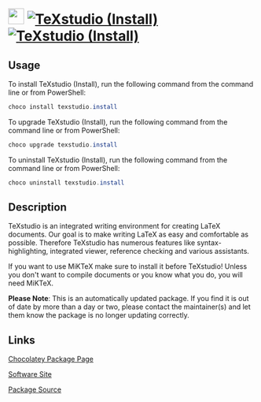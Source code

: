 ﻿# <img src="https://cdn.jsdelivr.net/gh/mkevenaar/chocolatey-packages@40810f199752424b7b3e7b70bf9a8a2a2d426518/icons/texstudio.png" width="32" height="32"/> [![TeXstudio (Install)](https://img.shields.io/chocolatey/v/texstudio.install.svg?label=TeXstudio+(Install))](https://community.chocolatey.org/packages/texstudio.install) [![TeXstudio (Install)](https://img.shields.io/chocolatey/dt/texstudio.install.svg)](https://community.chocolatey.org/packages/texstudio.install)

## Usage

To install TeXstudio (Install), run the following command from the command line or from PowerShell:

```powershell
choco install texstudio.install
```

To upgrade TeXstudio (Install), run the following command from the command line or from PowerShell:

```powershell
choco upgrade texstudio.install
```

To uninstall TeXstudio (Install), run the following command from the command line or from PowerShell:

```powershell
choco uninstall texstudio.install
```

## Description

TeXstudio is an integrated writing environment for creating LaTeX documents. Our goal is to make writing LaTeX as easy and comfortable as possible. Therefore TeXstudio has numerous features like syntax-highlighting, integrated viewer, reference checking and various assistants.

If you want to use MiKTeX make sure to install it before TeXstudio! Unless you don't want to compile documents or you know what you do, you will need MiKTeX.

**Please Note**: This is an automatically updated package. If you find it is
out of date by more than a day or two, please contact the maintainer(s) and
let them know the package is no longer updating correctly.


## Links

[Chocolatey Package Page](https://community.chocolatey.org/packages/texstudio.install)

[Software Site](https://www.texstudio.org/)

[Package Source](https://github.com/mkevenaar/chocolatey-packages/tree/master/automatic/texstudio.install)

